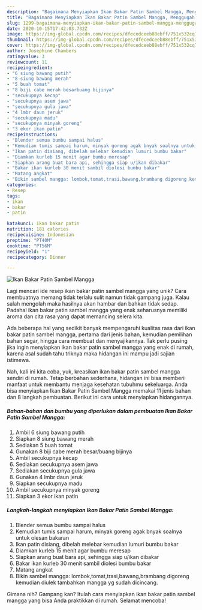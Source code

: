 ```yaml
---
description: "Bagaimana Menyiapkan Ikan Bakar Patin Sambel Mangga, Menggugah Selera"
title: "Bagaimana Menyiapkan Ikan Bakar Patin Sambel Mangga, Menggugah Selera"
slug: 1299-bagaimana-menyiapkan-ikan-bakar-patin-sambel-mangga-menggugah-selera
date: 2020-10-15T17:42:03.732Z
image: https://img-global.cpcdn.com/recipes/dfecedceeb88ebff/751x532cq70/ikan-bakar-patin-sambel-mangga-foto-resep-utama.jpg
thumbnail: https://img-global.cpcdn.com/recipes/dfecedceeb88ebff/751x532cq70/ikan-bakar-patin-sambel-mangga-foto-resep-utama.jpg
cover: https://img-global.cpcdn.com/recipes/dfecedceeb88ebff/751x532cq70/ikan-bakar-patin-sambel-mangga-foto-resep-utama.jpg
author: Josephine Chambers
ratingvalue: 3
reviewcount: 11
recipeingredient:
- "6 siung bawang putih"
- "8 siung bawang merah"
- "5 buah tomat"
- "8 biji cabe merah besarbuang bijinya"
- "secukupnya kecap"
- "secukupnya asem jawa"
- "secukupnya gula jawa"
- "4 lmbr daun jeruk"
- "secukupnya madu"
- "secukupnya minyak goreng"
- "3 ekor ikan patin"
recipeinstructions:
- "Blender semua bumbu sampai halus"
- "Kemudian tumis sampai harum, minyak goreng agak bnyak soalnya untuk olesan bakaran"
- "Ikan patin disiang, dibelah melebar kemudian lumuri bumbu bakar"
- "Diamkan kurleb 15 menit agar bumbu meresap"
- "Siapkan arang buat bara api, sehingga siap u/ikan dibakar"
- "Bakar ikan kurleb 30 menit sambil diolesi bumbu bakar"
- "Matang angkat"
- "Bikin sambel mangga: lombok,tomat,trasi,bawang,brambang digoreng kemudian diulek tambahkan mangga yg sudah dicincang."
categories:
- Resep
tags:
- ikan
- bakar
- patin

katakunci: ikan bakar patin 
nutrition: 181 calories
recipecuisine: Indonesian
preptime: "PT40M"
cooktime: "PT56M"
recipeyield: "1"
recipecategory: Dinner

---
```



![Ikan Bakar Patin Sambel Mangga](https://img-global.cpcdn.com/recipes/dfecedceeb88ebff/751x532cq70/ikan-bakar-patin-sambel-mangga-foto-resep-utama.jpg)

Lagi mencari ide resep ikan bakar patin sambel mangga yang unik? Cara membuatnya memang tidak terlalu sulit namun tidak gampang juga. Kalau salah mengolah maka hasilnya akan hambar dan bahkan tidak sedap. Padahal ikan bakar patin sambel mangga yang enak seharusnya memiliki aroma dan cita rasa yang dapat memancing selera kita.

Ada beberapa hal yang sedikit banyak mempengaruhi kualitas rasa dari ikan bakar patin sambel mangga, pertama dari jenis bahan, kemudian pemilihan bahan segar, hingga cara membuat dan menyajikannya. Tak perlu pusing jika ingin menyiapkan ikan bakar patin sambel mangga yang enak di rumah, karena asal sudah tahu triknya maka hidangan ini mampu jadi sajian istimewa.




Nah, kali ini kita coba, yuk, kreasikan ikan bakar patin sambel mangga sendiri di rumah. Tetap berbahan sederhana, hidangan ini bisa memberi manfaat untuk membantu menjaga kesehatan tubuhmu sekeluarga. Anda bisa menyiapkan Ikan Bakar Patin Sambel Mangga memakai 11 jenis bahan dan 8 langkah pembuatan. Berikut ini cara untuk menyiapkan hidangannya.

<!--inarticleads1-->

##### Bahan-bahan dan bumbu yang diperlukan dalam pembuatan Ikan Bakar Patin Sambel Mangga:

1. Ambil 6 siung bawang putih
1. Siapkan 8 siung bawang merah
1. Sediakan 5 buah tomat
1. Gunakan 8 biji cabe merah besar/buang bijinya
1. Ambil secukupnya kecap
1. Sediakan secukupnya asem jawa
1. Sediakan secukupnya gula jawa
1. Gunakan 4 lmbr daun jeruk
1. Siapkan secukupnya madu
1. Ambil secukupnya minyak goreng
1. Siapkan 3 ekor ikan patin




<!--inarticleads2-->

##### Langkah-langkah menyiapkan Ikan Bakar Patin Sambel Mangga:

1. Blender semua bumbu sampai halus
1. Kemudian tumis sampai harum, minyak goreng agak bnyak soalnya untuk olesan bakaran
1. Ikan patin disiang, dibelah melebar kemudian lumuri bumbu bakar
1. Diamkan kurleb 15 menit agar bumbu meresap
1. Siapkan arang buat bara api, sehingga siap u/ikan dibakar
1. Bakar ikan kurleb 30 menit sambil diolesi bumbu bakar
1. Matang angkat
1. Bikin sambel mangga: lombok,tomat,trasi,bawang,brambang digoreng kemudian diulek tambahkan mangga yg sudah dicincang.




Gimana nih? Gampang kan? Itulah cara menyiapkan ikan bakar patin sambel mangga yang bisa Anda praktikkan di rumah. Selamat mencoba!

